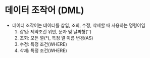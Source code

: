 # 데이터 조작어 (DML)
  - 데이터 조작어는 데이터를 삽입, 조회, 수정, 삭제할 때 사용하는 명령어임
    1) 삽입: 제약조건 위반, 문자 및 날짜형('')
    2) 조회: 모든 열(*), 특정 열 이름 변경(AS)
    3) 수정: 특정 조건(WHERE)
    4) 삭제: 특정 조건(WHERE)
